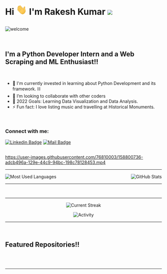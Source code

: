 <h1>Hi <img src="https://raw.githubusercontent.com/ABSphreak/ABSphreak/master/gifs/Hi.gif" width="35"> I'm Rakesh Kumar <img src="https://camo.githubusercontent.com/d3359cb00ab0b5ed8f2e1fe3fceb4fbaf3b614340f8c0db99c17b9f50b351770/68747470733a2f2f656d6f6a69732e736c61636b6d6f6a69732e636f6d2f656d6f6a69732f696d616765732f313533313834393433302f343234362f626c6f622d73756e676c61737365732e6769663f31353331383439343330" width="35"></h1>

##

![welcome](https://user-images.githubusercontent.com/76810003/160365873-cf0811c3-93e2-486d-8d61-e1f47d379280.gif)

<br />

## I'm a Python Developer Intern and a Web Scraping and ML Enthusiast!!

<br/>

- 🔭 I'm currently invested in learning about Python Development and its framework. ⛓️
- 👯 I’m looking to collaborate with other coders
- 🥅 2022 Goals: Learning Data Visualization and Data Analysis.
- ⚡ Fun fact: I love listing music and travelling at Historical Monuments.

<br />

### Connect with me:
[![Linkedin Badge](https://img.shields.io/badge/-linkedin-0078B6?logo=linkedin&logoColor=white&style=for-the-badge)][linkedin] [![Mail Badge](https://img.shields.io/badge/-instagram-E4405E?logo=instagram&logoColor=white&style=for-the-badge)][instagram]
<br />
<br />
<!--
**m-rakesh-kr/m-rakesh-kr** is a ✨ _special_ ✨ repository because its `README.md` (this file) appears on your GitHub profile.

Here are some ideas to get you started:

- 🔭 I’m currently working on ...
- 🌱 I’m currently learning ...
- 👯 I’m looking to collaborate on ...
- 🤔 I’m looking for help with ...
- 💬 Ask me about ...
- 📫 How to reach me: ...
- 😄 Pronouns: ...
- ⚡ Fun fact: ...
-->


https://user-images.githubusercontent.com/76810003/158800736-adcb496a-129e-44c9-94bc-198c78128453.mp4

<hr>
<div class="row">
<div class="md-4">
<p align="left"> <img align="left" alt="Most Used Languages" src="https://github-readme-stats.vercel.app/api/top-langs?username=m-rakesh-kr&show_icons=true&locale=en&layout=compact&theme=github_dark" /> </p>
</div>
<div class="md-4">
<p align="right"> <img alt="GitHub Stats" src="https://github-readme-stats.vercel.app/api?username=m-rakesh-kr&show_icons=true&locale=en&theme=github_dark" /> </p>
</div>
</div>


<!--
<p align="center">
<img src="https://media.giphy.com/media/8UHRm5oY4k4FDxq5QG/giphy.gif" width="30px" alt="GitHub-Status"/>&nbsp;<i><b>My GitHub Stats</b></i><img src="https://media.giphy.com/media/8UHRm5oY4k4FDxq5QG/giphy.gif" width="30px" alt="GitHub-Status"/></p>
<p><img align="left" src="https://github-readme-stats.vercel.app/api/top-langs?username=m-rakesh-kr&show_icons=true&locale=en&layout=compact" alt="m-rakesh-kr" /></p>

<p>&nbsp;<img align="center" src="https://github-readme-stats.vercel.app/api?username=m-rakesh-kr&show_icons=true&locale=en" alt="m-rakesh-kr" width="420" /></p>
-->
<hr>


<br>


<hr>
<!--
<p align="left"> <img src="https://komarev.com/ghpvc/?username=m-rakesh-kr&label=Profile%20views&color=0e75b6&style=flat" alt="m-rakesh-kr" /> </p>
<p align="center"> <img alt="Trophies" src="https://github-profile-trophy.vercel.app/?username=m-rakesh-kr&column=3&theme=nord&margin-w=6&margin-h=5&no-frame=true" /> </p>
-->

<!--<palign="center"> <img alt="Wakatime Stats" src="https://github-readme-stats.vercel.app/api/wakatime?username=mr_saif&theme=github_dark&layout=compact" /> </p> -->

<!-- 2<p align="center"> <img alt="GitHub Stats" src="https://github-readme-stats.vercel.app/api?username=m-rakesh-kr&show_icons=true&locale=en&theme=github_dark" /> </p> -->
<p align="center"> <img alt="Current Streak" src="https://github-readme-streak-stats.herokuapp.com/?user=m-rakesh-kr&theme=dark" /> </p>

<p align="center"> <img alt="Activity" src="https://activity-graph.herokuapp.com/graph?username=m-rakesh-kr&theme=github" /> </p>

</hr>

<hr>
<br>

## Featured Repositories!!

<br />
<!--
[![Age-Prediction-and-Gender-Detection-Web-App](https://github-readme-stats.vercel.app/api/pin/?username=saifujasoor&repo=Age-Prediction-and-Gender-Detection-Web-App&show_icons=true&theme=github_dark)](https://github.com/saifujasoor/Age-Prediction-and-Gender-Detection-Web-App.git)

[![Capture-Frames-from-realtime-webcam-record](https://github-readme-stats.vercel.app/api/pin/?username=saifujasoor&repo=Capture-Frames-from-realtime-webcam-record&show_icons=true&theme=github_dark)](https://github.com/saifujasoor/Capture-Frames-from-realtime-webcam-record.git)

[![face-expressions-recognition](https://github-readme-stats.vercel.app/api/pin/?username=saifujasoor&repo=face-expressions-recognition&show_icons=true&theme=github_dark)](https://github.com/saifujasoor/face-expressions-recognition.git)

[![Capture-image-from-webcam-and-display-in-localhost](https://github-readme-stats.vercel.app/api/pin/?username=saifujasoor&repo=Capture-image-from-webcam-and-display-in-localhost&show_icons=true&theme=github_dark)](https://github.com/saifujasoor/Capture-image-from-webcam-and-display-in-localhost.git)
</hr>
-->
<br>
<hr><!--
<h3 align="left">Connect with me:</h3>

[![Replit](https://img.shields.io/badge/-Repl.it-212121?logo=replit&logoWidth=20&logoColor=f0f0f0&style=flat-square)](#)
[![Twitter](https://img.shields.io/badge/-Twitter-1DA1F2?logo=twitter&logoWidth=20&logoColor=white&style=flat-square)](https://twitter.com/m_rakesh_kr)
[![Medium](https://img.shields.io/badge/-Medium-212121?logo=medium&logoWidth=20&logoColor=white&style=flat-square)](#)
[![Dev Community](https://img.shields.io/badge/-Dev.to-212121?logo=devdotto&logoWidth=20&logoColor=white&style=flat-square)](#)
[![Codepen](https://img.shields.io/badge/-Codepen-545454?logo=codepen&logoWidth=20&logoColor=white&style=flat-square)](#)
[![You Tube](https://img.shields.io/badge/-You_Tube-ff0000?logo=youtube&logoWidth=20&logoColor=white&style=flat-square)](#)
[![Dribbble](https://img.shields.io/badge/-Dribbble-e54786?logo=dribbble&logoWidth=20&logoColor=white&style=flat-square)](#)
[![Figma](https://img.shields.io/badge/-Figma-e54786?logo=figma&logoWidth=20&logoColor=white&style=flat-square)](#)
[![StackOverflow](https://img.shields.io/badge/-StackOverflow-f48024?logo=stackoverflow&logoWidth=20&logoColor=white&style=flat-square)](https://stackoverflow.com/users/18749995/rakesh-kumar)
[![Sololearn](https://img.shields.io/badge/-Sololearn-blue?logo=sololearn&logoWidth=20&logoColor=white&style=flat-square)](#)
&nbsp;
 
[![Linkedin Badge](https://img.shields.io/badge/-linkedin-0078B6?logo=linkedin&logoColor=white&style=for-the-badge)][linkedin] [![Mail Badge](https://img.shields.io/badge/-instagram-E4405E?logo=instagram&logoColor=white&style=for-the-badge)][instagram]
<br />
-->
</hr>
<br>
<hr>
<h3 align="left">Languages and Tools:</h3>

<p align="left"> <a href="https://developer.android.com" target="_blank"> <img src="https://raw.githubusercontent.com/devicons/devicon/master/icons/android/android-original-wordmark.svg" alt="android" width="40" height="40"/> </a> <a href="https://www.gnu.org/software/bash/" target="_blank"> <img src="https://www.vectorlogo.zone/logos/gnu_bash/gnu_bash-icon.svg" alt="bash" width="40" height="40"/> </a> <a href="https://getbootstrap.com" target="_blank"> <img src="https://raw.githubusercontent.com/devicons/devicon/master/icons/bootstrap/bootstrap-plain-wordmark.svg" alt="bootstrap" width="40" height="40"/> </a> <a href="https://bulma.io/" target="_blank"> <img src="https://raw.githubusercontent.com/gilbarbara/logos/804dc257b59e144eaca5bc6ffd16949752c6f789/logos/bulma.svg" alt="bulma" width="40" height="40"/> </a> <a href="https://canvasjs.com" target="_blank"> <img src="https://raw.githubusercontent.com/Hardik0307/Hardik0307/master/assets/canvasjs-charts.svg" alt="canvasjs" width="40" height="40"/> </a> <a href="https://www.chartjs.org" target="_blank"> <img src="https://www.chartjs.org/media/logo-title.svg" alt="chartjs" width="40" height="40"/> </a> <a href="https://www.w3schools.com/cpp/" target="_blank"> <img src="https://raw.githubusercontent.com/devicons/devicon/master/icons/cplusplus/cplusplus-original.svg" alt="cplusplus" width="40" height="40"/> </a> <a href="https://www.w3schools.com/cs/" target="_blank"> <img src="https://raw.githubusercontent.com/devicons/devicon/master/icons/csharp/csharp-original.svg" alt="csharp" width="40" height="40"/> </a> <a href="https://dart.dev" target="_blank"> <img src="https://www.vectorlogo.zone/logos/dartlang/dartlang-icon.svg" alt="dart" width="40" height="40"/> </a> <a href="https://expressjs.com" target="_blank"> <img src="https://raw.githubusercontent.com/devicons/devicon/master/icons/express/express-original-wordmark.svg" alt="express" width="40" height="40"/> </a> <a href="https://firebase.google.com/" target="_blank"> <img src="https://www.vectorlogo.zone/logos/firebase/firebase-icon.svg" alt="firebase" width="40" height="40"/> </a> <a href="https://flutter.dev" target="_blank"> <img src="https://www.vectorlogo.zone/logos/flutterio/flutterio-icon.svg" alt="flutter" width="40" height="40"/> </a> <a href="https://www.w3.org/html/" target="_blank"> <img src="https://raw.githubusercontent.com/devicons/devicon/master/icons/html5/html5-original-wordmark.svg" alt="html5" width="40" height="40"/> </a> <a href="https://www.java.com" target="_blank"> <img src="https://raw.githubusercontent.com/devicons/devicon/master/icons/java/java-original.svg" alt="java" width="40" height="40"/> </a> <a href="https://developer.mozilla.org/en-US/docs/Web/JavaScript" target="_blank"> <img src="https://raw.githubusercontent.com/devicons/devicon/master/icons/javascript/javascript-original.svg" alt="javascript" width="40" height="40"/> </a> <a href="https://kotlinlang.org" target="_blank"> <img src="https://www.vectorlogo.zone/logos/kotlinlang/kotlinlang-icon.svg" alt="kotlin" width="40" height="40"/> </a> <a href="https://www.linux.org/" target="_blank"> <img src="https://raw.githubusercontent.com/devicons/devicon/master/icons/linux/linux-original.svg" alt="linux" width="40" height="40"/> </a> <a href="https://materializecss.com/" target="_blank"> <img src="https://raw.githubusercontent.com/prplx/svg-logos/5585531d45d294869c4eaab4d7cf2e9c167710a9/svg/materialize.svg" alt="materialize" width="40" height="40"/> </a> <a href="https://nodejs.org" target="_blank"> <img src="https://raw.githubusercontent.com/devicons/devicon/master/icons/nodejs/nodejs-original-wordmark.svg" alt="nodejs" width="40" height="40"/> </a> <a href="https://github.com/puppeteer/puppeteer" target="_blank"> <img src="https://www.vectorlogo.zone/logos/pptrdev/pptrdev-official.svg" alt="puppeteer" width="40" height="40"/> </a> <a href="https://www.python.org" target="_blank"> <img src="https://raw.githubusercontent.com/devicons/devicon/master/icons/python/python-original.svg" alt="python" width="40" height="40"/> </a> <a href="https://www.ruby-lang.org/en/" target="_blank"> <img src="https://raw.githubusercontent.com/devicons/devicon/master/icons/ruby/ruby-original.svg" alt="ruby" width="40" height="40"/> </a> <a href="https://sass-lang.com" target="_blank"> <img src="https://raw.githubusercontent.com/devicons/devicon/master/icons/sass/sass-original.svg" alt="sass" width="40" height="40"/> </a> <a href="https://developer.apple.com/swift/" target="_blank"> <img src="https://raw.githubusercontent.com/devicons/devicon/master/icons/swift/swift-original.svg" alt="swift" width="40" height="40"/> </a> <a href="https://www.typescriptlang.org/" target="_blank"> <img src="https://raw.githubusercontent.com/devicons/devicon/master/icons/typescript/typescript-original.svg" alt="typescript" width="40" height="40"/> </a> </p>

</hr>
<br>
<hr>
<h3 align="left">Support:</h3>
<p><a href="https://www.buymeacoffee.com/m-rakesh-kr"> <img align="left" src="https://cdn.buymeacoffee.com/buttons/v2/default-yellow.png" height="50" width="210" alt="m-rakesh-kr" /></a></p><br><br>
<br>

<!--Links -->
[instagram]: https://www.instagram.com/m_rakesh_kr/
[linkedin]: https://www.linkedin.com/in/m-rakesh-kr/
[github]: https://github.com/m-rakesh-kr
